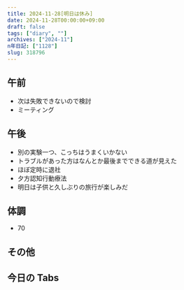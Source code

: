 ```yaml
---
title: 2024-11-28[明日は休み]
date: 2024-11-28T00:00:00+09:00
draft: false
tags: ["diary", ""]
archives: ["2024-11"]
n年日記: ["1128"]
slug: 318796
---
```


## 午前

- 次は失敗できないので検討
- ミーティング

## 午後

- 別の実験一つ、こっちはうまくいかない
- トラブルがあった方はなんとか最後までできる道が見えた
- ほぼ定時に退社
- 夕方認知行動療法
- 明日は子供と久しぶりの旅行が楽しみだ

## 体調

- 70

## その他

## 今日の Tabs
